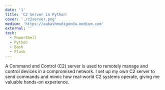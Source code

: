 ```yaml
---
date: '1'
title: 'C2 Server in Python'
cover: './c2server.png'
medium: 'https://aakashmudigonda.medium.com'
external: ''
tech:
  - PowerShell  
  - Python
  - Bash 
  - Flask
---
```


A Command and Control (C2) server is used to remotely manage and control devices in a compromised network. I set up my own C2 server to send commands and mimic how real-world C2 systems operate, giving me valuable hands-on experience.

